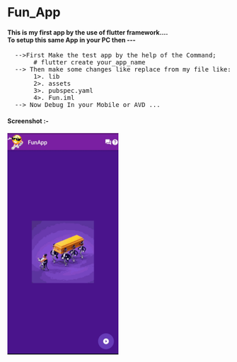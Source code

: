 # Fun_App
<h4>
This is my first app  by the use of flutter framework....<br>
To setup this same App in your PC then ---</h4>
<pre>
  -->First Make the test app by the help of the Command;
       # flutter create your_app_name
  --> Then make some changes like replace from my file like:-
       1>. lib
       2>. assets
       3>. pubspec.yaml
       4>. Fun.iml
  --> Now Debug In your Mobile or AVD ...
</pre>
<h4>Screenshot :- </h4>
<img src="Images/1.jpg"  height="500px" weidth="300px">
  
